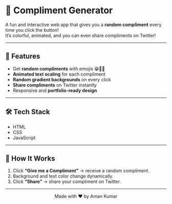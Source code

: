# 💖 Compliment Generator

A fun and interactive web app that gives you a **random compliment** every time you click the button!  
It’s colorful, animated, and you can even share compliments on Twitter!  

---

## 🌈 Features
- Get **random compliments** with emojis 😁🌟💖  
- **Animated text scaling** for each compliment  
- **Random gradient backgrounds** on every click  
- **Share compliments** on Twitter instantly  
- Responsive and **portfolio-ready design**

---

## 🛠️ Tech Stack
- HTML  
- CSS  
- JavaScript  

---

## 🎨 How It Works
1. Click **“Give me a Compliment”** → receive a random compliment.  
2. Background and text color change dynamically.  
3. Click **“Share”** → share your compliment on Twitter.  

---

<p align="center">Made with ❤️ by Aman Kumar</p>
